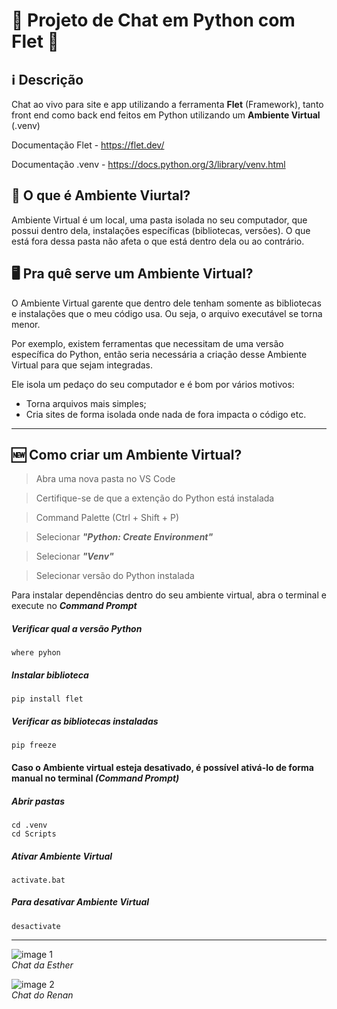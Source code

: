 # 💬 Projeto de Chat em Python com Flet 🐍

## ℹ️ Descrição
Chat ao vivo para site e app utilizando a ferramenta **Flet** (Framework), tanto front end como back end feitos em Python utilizando um **Ambiente Virtual** (.venv)

Documentação Flet - https://flet.dev/

Documentação .venv - https://docs.python.org/3/library/venv.html

## 📂 O que é Ambiente Viurtal?
Ambiente Virtual é um local, uma pasta isolada no seu computador, que possui dentro dela, instalações específicas (bibliotecas, versões). O que está fora dessa pasta não afeta o que está dentro dela ou ao contrário.

## 🖥️ Pra quê serve um Ambiente Virtual?
O Ambiente Virtual garente que dentro dele tenham somente as bibliotecas e instalações que o meu código usa. Ou seja, o arquivo executável se torna menor.

Por exemplo, existem ferramentas que necessitam de uma versão específica do Python, então seria necessária a criação desse Ambiente Virtual para que sejam integradas. 

Ele isola um pedaço do seu computador e é bom por vários motivos:
- Torna arquivos mais simples;
- Cria sites de forma isolada onde nada de fora impacta o código etc.

---

## 🆕 Como criar um Ambiente Virtual?
> Abra uma nova pasta no VS Code

> Certifique-se de que a extenção do Python está instalada

> Command Palette (Ctrl + Shift + P)

> Selecionar ***"Python: Create Environment"***

> Selecionar ***"Venv"***

> Selecionar versão do Python instalada

Para instalar dependências dentro do seu ambiente virtual, abra o terminal e execute no ***Command Prompt***
##### Verificar qual a versão Python
    where pyhon
##### Instalar biblioteca
    pip install flet
##### Verificar as bibliotecas instaladas
    pip freeze
    

#### Caso o Ambiente virtual esteja desativado, é possível ativá-lo de forma manual no terminal ***(Command Prompt)***
##### Abrir pastas
    cd .venv
    cd Scripts
##### Ativar Ambiente Virtual
    activate.bat 
##### Para desativar Ambiente Virtual
    desactivate

---

![image 1](https://github.com/user-attachments/assets/9a7feb79-c07e-425c-9ea7-6900d3723adb)<br>
*Chat da Esther*

![image 2](https://github.com/user-attachments/assets/c5fdf8e6-5c9f-4f05-936a-330d63fb26e0)<br>
*Chat do Renan*

